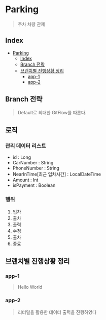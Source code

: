 # Parking

> 주차 차량 관제

## Index

- [Parking](#parking)
  - [Index](#index)
  - [Branch 전략](#branch-전략)
  - [브랜치별 진행상황 정리](#브랜치별-진행상황-정리)
    - [app-1](#app-1)
    - [app-2](#app-2)

## Branch 전략

> Default로 최대한 GitFlow를 따른다.

## 로직
### 관리 데이터 리스트
- id : Long
- CarNumber : String
- PhoneNumber : String
- NearInTime\[최근 입차시간\] : LocalDateTime
- Amount : Int
- isPayment : Boolean
### 행위
1. 입차
2. 출차
3. 출력
4. 수정
5. 출차
6. 종료

## 브랜치별 진행상황 정리

### app-1

> Hello World

### app-2
> 리터럴을 활용한 데이터 출력을 진행하였다